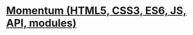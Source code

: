 # [Momentum (HTML5, CSS3, ES6, JS, API, modules)](https://lenaevgena.github.io/Momentum/momentum/index.html)
